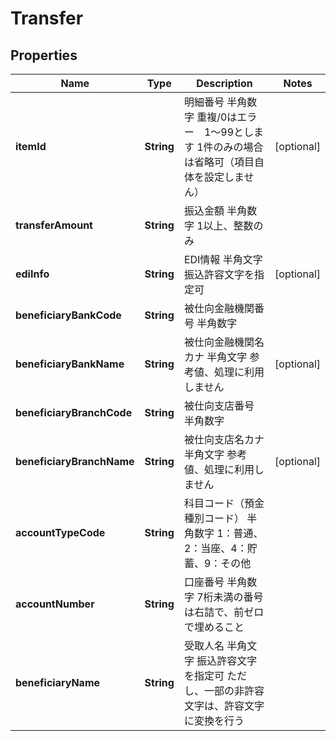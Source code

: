 
# Transfer

## Properties
Name | Type | Description | Notes
------------ | ------------- | ------------- | -------------
**itemId** | **String** | 明細番号 半角数字 重複/0はエラー　1～99とします 1件のみの場合は省略可（項目自体を設定しません）  |  [optional]
**transferAmount** | **String** | 振込金額 半角数字 1以上、整数のみ  | 
**ediInfo** | **String** | EDI情報 半角文字 振込許容文字を指定可  |  [optional]
**beneficiaryBankCode** | **String** | 被仕向金融機関番号 半角数字  | 
**beneficiaryBankName** | **String** | 被仕向金融機関名カナ 半角文字 参考値、処理に利用しません  |  [optional]
**beneficiaryBranchCode** | **String** | 被仕向支店番号 半角数字  | 
**beneficiaryBranchName** | **String** | 被仕向支店名カナ 半角文字 参考値、処理に利用しません  |  [optional]
**accountTypeCode** | **String** | 科目コード（預金種別コード） 半角数字 1：普通、2：当座、4：貯蓄、9：その他  | 
**accountNumber** | **String** | 口座番号 半角数字 7桁未満の番号は右詰で、前ゼロで埋めること  | 
**beneficiaryName** | **String** | 受取人名 半角文字 振込許容文字を指定可 ただし、一部の非許容文字は、許容文字に変換を行う  | 




